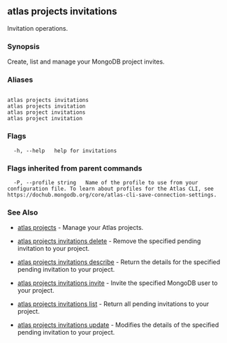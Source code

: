 ## atlas projects invitations

Invitation operations.


### Synopsis

Create, list and manage your MongoDB project invites.




### Aliases
```

atlas projects invitations
atlas projects invitation
atlas project invitations
atlas project invitation
```



### Flags

```
  -h, --help   help for invitations

```


### Flags inherited from parent commands

```
  -P, --profile string   Name of the profile to use from your configuration file. To learn about profiles for the Atlas CLI, see https://dochub.mongodb.org/core/atlas-cli-save-connection-settings.

```

### See Also


* [atlas projects](atlas_projects.md)	- Manage your Atlas projects.

* [atlas projects invitations delete](atlas_projects_invitations_delete.md)	- Remove the specified pending invitation to your project.

* [atlas projects invitations describe](atlas_projects_invitations_describe.md)	- Return the details for the specified pending invitation to your project.

* [atlas projects invitations invite](atlas_projects_invitations_invite.md)	- Invite the specified MongoDB user to your project.

* [atlas projects invitations list](atlas_projects_invitations_list.md)	- Return all pending invitations to your project.

* [atlas projects invitations update](atlas_projects_invitations_update.md)	- Modifies the details of the specified pending invitation to your project.



